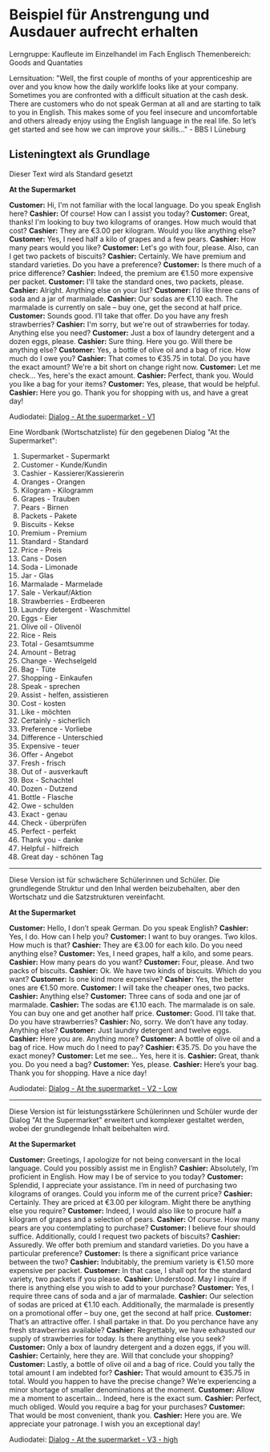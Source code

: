 # Beispiel für Anstrengung und Ausdauer aufrecht erhalten

Lerngruppe: Kaufleute im Einzelhandel im Fach Englisch
Themenbereich: Goods and Quantaties

Lernsituation: 
"Well, the first couple of months of your apprenticeship are over and you know how the daily worklife looks like at your company. Sometimes you are confronted with a difficult situation at the cash desk. There are customers who do not speak German at all and are starting to talk to you in English. This makes some of you feel insecure and uncomfortable and others already enjoy using the English language in the real life. So let’s get started and see how we can improve your skills…" - BBS I Lüneburg

## Listeningtext als Grundlage

Dieser Text wird als Standard gesetzt

**At the Supermarket**

**Customer:** Hi, I'm not familiar with the local language. Do you speak English here?
**Cashier:** Of course! How can I assist you today?
**Customer:** Great, thanks! I'm looking to buy two kilograms of oranges. How much would that cost?
**Cashier:** They are €3.00 per kilogram. Would you like anything else?
**Customer:** Yes, I need half a kilo of grapes and a few pears.
**Cashier:** How many pears would you like?
**Customer:** Let's go with four, please. Also, can I get two packets of biscuits?
**Cashier:** Certainly. We have premium and standard varieties. Do you have a preference?
**Customer:** Is there much of a price difference?
**Cashier:** Indeed, the premium are €1.50 more expensive per packet.
**Customer:** I'll take the standard ones, two packets, please.
**Cashier:** Alright. Anything else on your list?
**Customer:** I’d like three cans of soda and a jar of marmalade.
**Cashier:** Our sodas are €1.10 each. The marmalade is currently on sale – buy one, get the second at half price.
**Customer:** Sounds good. I’ll take that offer. Do you have any fresh strawberries?
**Cashier:** I'm sorry, but we're out of strawberries for today. Anything else you need?
**Customer:** Just a box of laundry detergent and a dozen eggs, please.
**Cashier:** Sure thing. Here you go. Will there be anything else?
**Customer:** Yes, a bottle of olive oil and a bag of rice. How much do I owe you?
**Cashier:** That comes to €35.75 in total. Do you have the exact amount? We're a bit short on change right now.
**Customer:** Let me check... Yes, here's the exact amount.
**Cashier:** Perfect, thank you. Would you like a bag for your items?
**Customer:** Yes, please, that would be helpful.
**Cashier:** Here you go. Thank you for shopping with us, and have a great day!

Audiodatei: [Dialog - At the supermarket - V1](/workshop/2024/2024-01_Differnzierung-mit-KI/Listening-At%20the%20Supermarket-1.mp3)

Eine Wordbank (Wortschatzliste) für den gegebenen Dialog "At the Supermarket": 

1. Supermarket - Supermarkt
2. Customer - Kunde/Kundin
3. Cashier - Kassierer/Kassiererin
4. Oranges - Orangen
5. Kilogram - Kilogramm
6. Grapes - Trauben
7. Pears - Birnen
8. Packets - Pakete
9. Biscuits - Kekse
10. Premium - Premium
11. Standard - Standard
12. Price - Preis
13. Cans - Dosen
14. Soda - Limonade
15. Jar - Glas
16. Marmalade - Marmelade
17. Sale - Verkauf/Aktion
18. Strawberries - Erdbeeren
19. Laundry detergent - Waschmittel
20. Eggs - Eier
21. Olive oil - Olivenöl
22. Rice - Reis
23. Total - Gesamtsumme
24. Amount - Betrag
25. Change - Wechselgeld
26. Bag - Tüte
27. Shopping - Einkaufen
28. Speak - sprechen
29. Assist - helfen, assistieren
30. Cost - kosten
31. Like - möchten
32. Certainly - sicherlich
33. Preference - Vorliebe
34. Difference - Unterschied
35. Expensive - teuer
36. Offer - Angebot
37. Fresh - frisch
38. Out of - ausverkauft
39. Box - Schachtel
40. Dozen - Dutzend
41. Bottle - Flasche
42. Owe - schulden
43. Exact - genau
44. Check - überprüfen
45. Perfect - perfekt
46. Thank you - danke
47. Helpful - hilfreich
48. Great day - schönen Tag

--- 

Diese Version ist für schwächere Schülerinnen und Schüler. Die grundlegende Struktur und den Inhal werden beizubehalten, aber den Wortschatz und die Satzstrukturen vereinfacht.

**At the Supermarket**

**Customer:** Hello, I don’t speak German. Do you speak English?
**Cashier:** Yes, I do. How can I help you?
**Customer:** I want to buy oranges. Two kilos. How much is that?
**Cashier:** They are €3.00 for each kilo. Do you need anything else?
**Customer:** Yes, I need grapes, half a kilo, and some pears.
**Cashier:** How many pears do you want?
**Customer:** Four, please. And two packs of biscuits.
**Cashier:** Ok. We have two kinds of biscuits. Which do you want?
**Customer:** Is one kind more expensive?
**Cashier:** Yes, the better ones are €1.50 more.
**Customer:** I will take the cheaper ones, two packs.
**Cashier:** Anything else?
**Customer:** Three cans of soda and one jar of marmalade.
**Cashier:** The sodas are €1.10 each. The marmalade is on sale. You can buy one and get another half price.
**Customer:** Good. I’ll take that. Do you have strawberries?
**Cashier:** No, sorry. We don’t have any today. Anything else?
**Customer:** Just laundry detergent and twelve eggs.
**Cashier:** Here you are. Anything more?
**Customer:** A bottle of olive oil and a bag of rice. How much do I need to pay?
**Cashier:** €35.75. Do you have the exact money?
**Customer:** Let me see... Yes, here it is.
**Cashier:** Great, thank you. Do you need a bag?
**Customer:** Yes, please.
**Cashier:** Here’s your bag. Thank you for shopping. Have a nice day!

Audiodatei: [Dialog - At the supermarket - V2 - Low](/workshop/2024/2024-01_Differnzierung-mit-KI/Listening-At%20the%20Supermarket-2-low.mp3)

--- 

Diese Version ist für leistungsstärkere Schülerinnen und Schüler wurde der Dialog "At the Supermarket" erweitert und komplexer gestaltet werden, wobei der grundlegende Inhalt beibehalten wird.

**At the Supermarket**

**Customer:** Greetings, I apologize for not being conversant in the local language. Could you possibly assist me in English?
**Cashier:** Absolutely, I’m proficient in English. How may I be of service to you today?
**Customer:** Splendid, I appreciate your assistance. I’m in need of purchasing two kilograms of oranges. Could you inform me of the current price?
**Cashier:** Certainly. They are priced at €3.00 per kilogram. Might there be anything else you require?
**Customer:** Indeed, I would also like to procure half a kilogram of grapes and a selection of pears.
**Cashier:** Of course. How many pears are you contemplating to purchase?
**Customer:** I believe four should suffice. Additionally, could I request two packets of biscuits?
**Cashier:** Assuredly. We offer both premium and standard varieties. Do you have a particular preference?
**Customer:** Is there a significant price variance between the two?
**Cashier:** Indubitably, the premium variety is €1.50 more expensive per packet.
**Customer:** In that case, I shall opt for the standard variety, two packets if you please.
**Cashier:** Understood. May I inquire if there is anything else you wish to add to your purchase?
**Customer:** Yes, I require three cans of soda and a jar of marmalade.
**Cashier:** Our selection of sodas are priced at €1.10 each. Additionally, the marmalade is presently on a promotional offer – buy one, get the second at half price.
**Customer:** That’s an attractive offer. I shall partake in that. Do you perchance have any fresh strawberries available?
**Cashier:** Regrettably, we have exhausted our supply of strawberries for today. Is there anything else you seek?
**Customer:** Only a box of laundry detergent and a dozen eggs, if you will.
**Cashier:** Certainly, here they are. Will that conclude your shopping?
**Customer:** Lastly, a bottle of olive oil and a bag of rice. Could you tally the total amount I am indebted for?
**Cashier:** That would amount to €35.75 in total. Would you happen to have the precise change? We’re experiencing a minor shortage of smaller denominations at the moment.
**Customer:** Allow me a moment to ascertain... Indeed, here is the exact sum.
**Cashier:** Perfect, much obliged. Would you require a bag for your purchases?
**Customer:** That would be most convenient, thank you.
**Cashier:** Here you are. We appreciate your patronage. I wish you an exceptional day!

Audiodatei: [Dialog - At the supermarket - V3 - high](/workshop/2024/2024-01_Differnzierung-mit-KI/Listening-At%20the%20Supermarket-3-high.mp3)